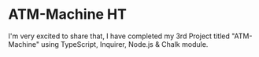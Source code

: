 # ATM-Machine HT
 I'm very excited to share that, I have completed my 3rd Project titled "ATM-Machine" using TypeScript, Inquirer, Node.js & Chalk module.
